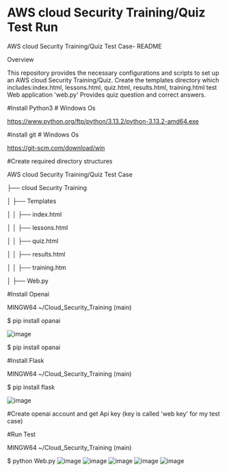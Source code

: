 # AWS cloud Security Training/Quiz Test Run 


AWS cloud Security Training/Quiz Test Case- README


Overview


This repository provides the necessary configurations and scripts to set up an AWS cloud Security Training/Quiz. Create the templates directory which includes:index.html, lessons.html, quiz.html, results.html, training.html test Web application 'web.py'
Provides quiz question and correct answers.

#Install Python3  # Windows Os

https://www.python.org/ftp/python/3.13.2/python-3.13.2-amd64.exe

#install git   # Windows Os

https://git-scm.com/download/win

#Create required directory structures

AWS cloud Security Training/Quiz Test Case

├── cloud Security Training

│   ├── Templates

│   │   ├── index.html

│   │   ├── lessons.html

│   │   ├── quiz.html

│   │   ├── results.html

│   │   ├── training.htm

│   ├── Web.py

#Install Openai

 MINGW64 ~/Cloud_Security_Training (main)

 $ pip install opanai
 
 ![image](https://github.com/user-attachments/assets/f8321bfa-f112-48d5-ab05-e8eb78cbcb16)

$ pip install opanai

#Install Flask

 MINGW64 ~/Cloud_Security_Training (main)

 $ pip install flask

![image](https://github.com/user-attachments/assets/2a9ef13a-8b81-4281-83b5-a8e180cd564d)

#Create openai account and get Api key (key is called 'web key' for my test case)

#Run Test

 MINGW64 ~/Cloud_Security_Training (main)
 
$ python Web.py
![image](https://github.com/user-attachments/assets/13fd1bdb-c9c1-470d-993b-0d7d6754ec9e)
![image](https://github.com/user-attachments/assets/cd2870a0-1284-4dc5-b8b8-7e297d2227cb)
![image](https://github.com/user-attachments/assets/2977ba36-adda-462a-aad3-e73b9d6e0d33)
![image](https://github.com/user-attachments/assets/8dc7c6fc-d90c-4cbc-ae4e-1caecba86ecf)
![image](https://github.com/user-attachments/assets/e679fead-617d-439f-881d-e7ee18045863)
